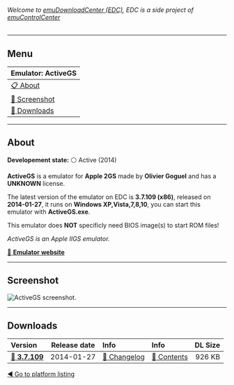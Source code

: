 ###### Welcome to [emuDownloadCenter (EDC)](https://github.com/PhoenixInteractiveNL/emuDownloadCenter/wiki/), EDC is a side project of [emuControlCenter](https://github.com/PhoenixInteractiveNL/emuControlCenter/wiki/)
***
## Menu
| **Emulator: ActiveGS** |
|:---------|
| [:clipboard: About](#about) |
| [:sunrise: Screenshot](#screenshot) |
| [:floppy_disk: Downloads](#downloads) |
***
## About
**Developement state:** :white_circle: Active (2014)

**ActiveGS** is a emulator for **Apple 2GS** made by **Olivier Goguel** and has a **UNKNOWN** license.

The latest version of the emulator on EDC is **3.7.109 (x86)**, released on **2014-01-27**, it runs on **Windows XP,Vista,7,8,10**, you can start this emulator with **ActiveGS.exe**.

This emulator does **NOT** specificly need BIOS image(s) to start ROM files!

_ActiveGS is an Apple IIGS emulator._

[:link: **Emulator website**](http://activegs.freetoolsassociation.com/)
***
## Screenshot
![](https://raw.githubusercontent.com/PhoenixInteractiveNL/emuDownloadCenter/master/hooks/activegs/emulator_screenshot_01.jpg "ActiveGS screenshot.")
***
## Downloads
| Version  | Release date  | Info       | Info       | DL Size    |
|:---------|:-------------:|:-----------|:-----------|-----------:|
| [:floppy_disk: **3.7.109**](https://github.com/PhoenixInteractiveNL/edc-repo0006/raw/master/activegs/3.7.109.7z) | 2014-01-27 | [:page_facing_up: Changelog](https://github.com/PhoenixInteractiveNL/edc-repo0006/blob/master/activegs/3.7.109_changelog.txt) | [:mag_right: Contents](https://github.com/PhoenixInteractiveNL/edc-repo0006/blob/master/activegs/3.7.109_contents.txt) | 926 KB |

[:arrow_backward: Go to platform listing](https://github.com/PhoenixInteractiveNL/emuDownloadCenter/wiki/EDC-Platform-List)
